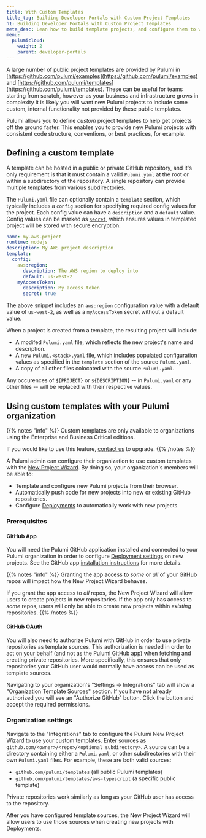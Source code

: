 ```yaml
---
title: With Custom Templates
title_tag: Building Developer Portals with Custom Project Templates
h1: Building Developer Portals with Custom Project Templates
meta_desc: Lean how to build template projects, and configure them to work with your Pulumi organization.
menu:
  pulumicloud:
    weight: 2
    parent: developer-portals
---
```


A large number of public project templates are provided by Pulumi in [https://github.com/pulumi/examples](https://github.com/pulumi/examples) and [https://github.com/pulumi/templates](https://github.com/pulumi/templates).
These can be useful for teams starting from scratch, however as your business and infrastructure grows in complexity it is likely you will want new Pulumi projects to include some custom, internal functionality not provided by these public templates.

Pulumi allows you to define _custom_ project templates to help get projects off the ground faster.
This enables you to provide new Pulumi projects with consistent code structure, conventions, or best practices, for example.

## Defining a custom template

A template can be hosted in a public or private GitHub repository, and it's only requirement is that it must contain a valid `Pulumi.yaml` at the root or within a subdirectory of the repository.
A single repository can provide multiple templates from various subdirectories.

The `Pulumi.yaml` file can optionally contain a `template` section, which typically includes a `config` section for specifying required config values for the project. Each config value can have a `description` and a `default` value. Config values can be marked as [`secret`](/docs/concepts/secrets), which ensures values in templated project will be stored with secure encryption.

```yaml
name: my-aws-project
runtime: nodejs
description: My AWS project description
template:
  config:
    aws:region:
      description: The AWS region to deploy into
      default: us-west-2
    myAccessToken:
      description: My access token
      secret: true
```

The above snippet includes an `aws:region` configuration value with a default value of `us-west-2`, as well as a `myAccessToken` secret without a default value.

When a project is created from a template, the resulting project will include:

* A modifed `Pulumi.yaml` file, which reflects the new project's name and description.
* A new `Pulumi.<stack>.yaml` file, which includes populated configuration values as specified in the `template` section of the source `Pulumi.yaml`.
* A copy of all other files colocated with the source `Pulumi.yaml`.

Any occurences of `${PROJECT}` or `${DESCRIPTION}` -- in `Pulumi.yaml` or any other files -- will be replaced with their respective values.

## Using custom templates with your Pulumi organization

{{% notes "info" %}}
Custom templates are only available to organizations using the Enterprise and Business Critical editions.

If you would like to use this feature, [contact us](/contact?form=sales) to upgrade.
{{% /notes %}}

A Pulumi admin can configure their organization to use custom templates with the [New Project Wizard](/docs/pulumi-cloud/deployments/get-started#wizard).
By doing so, your organization's members will be able to:

* Template and configure new Pulumi projects from their browser.
* Automatically push code for new projects into new or existing GitHub repositories.
* Configure [Deployments](/docs/pulumi-cloud/deployments) to automatically work with new projects.

### Prerequisites

#### GitHub App

You will need the Pulumi GitHub application installed and connected to your Pulumi organization in order to configure [Deployment settings](/docs/pulumi-cloud/deployments/reference/#deployment-settings) on new projects.
See the GitHub app [installation instructions](/docs/pulumi-cloud/deployments/reference/#github-app-installation) for more details.

{{% notes "info" %}}
Granting the app access to _some_ or _all_ of your GitHub repos will impact how the New Project Wizard behaves.

If you grant the app access to _all_ repos, the New Project Wizard will allow users to create projects in new repositories. If the app only has access to _some_ repos, users will only be able to create new projects within _existing_ repositories.
{{% /notes %}}

#### GitHub OAuth

You will also need to authorize Pulumi with GitHub in order to use private repositories as template sources.
This authorization is needed in order to act on your behalf (and not as the Pulumi GitHub app) when fetching and creating private repositories.
More specifically, this ensures that only repositories your GitHub user would normally have access can be used as template sources.

Navigating to your organization's "Settings → Integrations" tab will show a "Organization Template Sources" section. If you have not already authorized you will see an "Authorize GitHub" button. Click the button and accept the required permissions.

### Organization settings

Navigate to the "Integrations" tab to configure the Pulumi New Project Wizard to use your custom templates.
Enter sources as `github.com/<owner>/<repo>/<optional subdirectory>`.
A source can be a directory containing either a `Pulumi.yaml`, or other subdirectories with their own `Pulumi.yaml` files.
For example, these are both valid sources:

* `github.com/pulumi/templates` (all public Pulumi templates)
* `github.com/pulumi/templates/aws-typescript` (a specific public template)

Private repositories work similarly as long as your GitHub user has access to the repository.

After you have configured template sources, the New Project Wizard will allow users to use those sources when creating new projects with Deployments.
